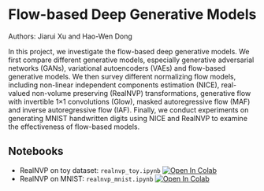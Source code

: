 # Flow-based Deep Generative Models

Authors: Jiarui Xu and Hao-Wen Dong

In this project, we investigate the flow-based deep generative models. We first
compare different generative models, especially generative adversarial networks
(GANs), variational autoencoders (VAEs) and flow-based generative models. We
then survey different normalizing flow models, including non-linear independent
components estimation (NICE), real-valued non-volume preserving (RealNVP)
transformations, generative flow with invertible 1×1 convolutions (Glow), masked
autoregressive flow (MAF) and inverse autoregressive flow (IAF). Finally, we
conduct experiments on generating MNIST handwritten digits using NICE and
RealNVP to examine the effectiveness of flow-based models.

## Notebooks

- RealNVP on toy dataset: `realnvp_toy.ipynb` [![Open In Colab](https://colab.research.google.com/assets/colab-badge.svg)](https://colab.research.google.com/github/salu133445/flows/blob/main/realnvp_toy.ipynb)
- RealNVP on MNIST: `realnvp_mnist.ipynb` [![Open In Colab](https://colab.research.google.com/assets/colab-badge.svg)](https://colab.research.google.com/github/salu133445/flows/blob/main/realnvp_mnist.ipynb)
